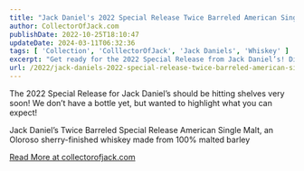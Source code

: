 ```yaml
---
title: "Jack Daniel's 2022 Special Release Twice Barreled American Single Malt"
author: CollectorOfJack.com
publishDate: 2022-10-25T18:10:47
updateDate: 2024-03-11T06:32:36
tags: [ 'Collection', 'ColllectorOfJack', 'Jack Daniels', 'Whiskey' ]
excerpt: "Get ready for the 2022 Special Release from Jack Daniel’s! Discover the Twice Barreled Special Release American Single Malt whiskey at CollectorofJack.com."
url: /2022/jack-daniels-2022-special-release-twice-barreled-american-single-malt  # Use the generated URL with year
---
```

<p>The 2022 Special Release for Jack Daniel’s should be hitting shelves very soon! We don’t have a bottle yet, but wanted to highlight what you can expect!</p> <p>Jack Daniel’s Twice Barreled Special Release American Single Malt, an Oloroso sherry-finished whiskey made from 100% malted barley</p>  <a href="https://collectorofjack.com/TwiceBarreledMaltPrerelease">Read More at collectorofjack.com</a>


